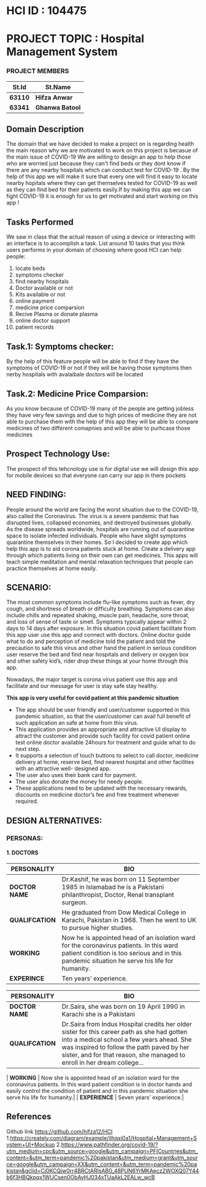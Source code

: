 # HCI ID : 104475 #
# PROJECT TOPIC : Hospital Management System #
### PROJECT MEMBERS ###
| **St.Id**   | **St.Name** |
|-------------|-------------|
|**63110**    | **Hifza Anwar**  |
|**63341**    | **Ghanwa Batool**|
 
## Domain Description ##
The domain that we have decided to make a project on is regarding health the main reason why we are motivated to work on this project is becasue of the main issue of COVID-19 
We are willing to design an app to help those who are worried just because they can't find beds or they dont know if there are any nearby hospitals which can conduct test for 
COVID-19 . By the help of this app we will make it sure that every one will find it easy to locate nearby hopitals where they can get themselves tested for COVID-19 as well as
they can find bed for their patients easily.If by making this app we can fight COVID-19 it is enough for us to get motivated and start working on this app !

## Tasks Performed ##
We saw in class that the actual reason of using a device or interacting with an interface is to accomplish a task. List around 10 tasks that you think users performs in your domain of choosing where good HCI can help people:

1. locate beds
2. symptoms checker
3. find nearby hospitals
4. Doctor available or not
5. Kits available or not
6. online payment
7. medicine price comparsion
8. Recive Plasma or donate plasma
9. online doctor support
10. patient records

## Task.1: Symptoms checker: ##

By the help of this feature people will be able to find if they have the symptoms of COVID-19 or not if they will be having those symptoms then nerby hospitals with avalaibale doctors will be located 

## Task.2: Medicine Price Comparsion: ##

As you know because of COVID-19 many of the people are getting jobless they have very few savings and due to high prices of medicine they are not able to purchase them with the help of this app 
they will be able to compare medicines of two different comapnies and will be able to purhcase those medicines 

## Prospect Technology Use: ##
The prospect of this tehcnology use is for digital use we will design this app for mobile devices so that everyone can carry our app in there pockets 

## NEED FINDING: ##
People around the world are facing the worst situation due to the COVID-19, also called the Coronavirus. The virus is a severe pandemic that has disrupted lives, collapsed economies, and destroyed businesses globally. As the disease spreads worldwide, hospitals are running out of quarantine space to isolate infected individuals. People who have slight symptoms quarantine themselves in their homes. So I decided to create app which help this app is to aid corona patients stuck at home. Create a delivery app through which patients living on their own can get medicines. This apps will teach simple meditation and mental relaxation techniques that people can practice themselves at home easily. 

## SCENARIO: ##
The most common symptoms include flu-like symptoms such as fever, dry cough, and shortness of breath or difficulty breathing. Symptoms can also include chills and repeated shaking, muscle pain, headache, sore throat, and loss of sense of taste or smell. Symptoms typically appear within 2 days to 14 days after exposure. In this situation covid patient facilitate from this app user use this app and connect with doctors. Online doctor guide what to do and perception of medicine told the patient and told the precaution to safe this virus and other hand the patient in serious condition user reserve the bed and find near hospitals and delivery or oxygen box and other safety kid’s, rider drop these things at your home through this app.

Nowadays, the major target is corona virus patient use this app and facilitate and our message for user is stay safe stay healthy.

**This app is very useful for covid patient at this pandemic situation**

- The app should be user friendly and user/customer supported in this pandemic situation, so that the user/customer can avail full benefit of such application an safe at home from this virus.
- This application provides an appropriate and attractive UI display to attract the customer and provide such facility for covid patient online test online doctor available 24hours for treatment and guide what to do next step.
- It supports a selection of touch buttons to select to call doctor, medicine delivery at home, reserve bed, find nearest hospital and other facilities with an attractive well- designed app.
- The user also uses their bank card for payment.
- The user also donate the money for needy people.
- These applications need to be updated with the necessary rewards, discounts on medicine doctor’s fee and free treatment whenever required.

## DESIGN ALTERNATIVES: ##
### PERSONAS: ### 
#### 1. DOCTORS ####
| **PERSONALITY** | **BIO** |
|-------------|------|
| **DOCTOR NAME**  	| Dr.Kashif, he was born on 11 September 1985 in Islamabad he is a Pakistani philanthropist, Doctor, Renal transplant surgeon.|
| **QUALIFCATION**  | He graduated from Dow Medical College in Karachi, Pakistan in 1968. Then he went to UK to pursue higher studies.|
| **WORKING**       |	Now he is appointed head of an isolation ward for the coronavirus patients. In this ward patient condition is too serious and in this pandemic situation he                         serve his life for humanity.|
| **EXPERINCE**	     | Ten years’ experience.|

| **PERSONALITY**  | **BIO** |
|------------------|---------|
| **DOCTOR NAME**  |	Dr.Saira, she was born on 19 April 1990 in Karachi she is a Pakistani |
| **QUALIFCATION** | Dr.Saira from Indus Hospital credits her older sister for this career path as she had gotten into a medical school a few years ahead. She was inspired to                          follow the path paved by her sister, and for that reason, she managed to enroll in her dream college... |

| **WORKING** |	Now she is appointed head of an isolation ward for the coronavirus patients. In this ward patient condition is in doctor hands and easily control the condition                   of patient and in this pandemic situation she serve his life for humanity.|
| **EXPERIENCE** |	Seven years’ experience.|






## References ##
Github link
https://github.com/hifza12/HCI
1.https://creately.com/diagram/example/ilhqxi0a1/Hospital+Management+System+UI+Mockup
2.https://www.pathfinder.org/covid-19/?utm_medium=cpc&utm_source=google&utm_campaign=PFICountries&utm_content=&utm_term=pandemic%20pakistan&utm_medium=grant&utm_source=google&utm_campaign=XX&utm_content=&utm_term=pandemic%20pakistan&gclid=Cj0KCQjw0rr4BRCtARIsAB0_48PUN6YrMKAecz2WOXQ07Y44b6f3HBQkpqx1WUCsen0ObAyHJ034xTUaAkL2EALw_wcB

